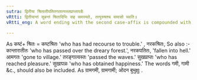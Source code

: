 ```yaml
---
sutra: द्वितीया श्रितातीपतितगतात्यस्तप्राप्तापन्नैः
vRtti: द्वितीयान्तं सुबन्तं श्रितादिभिः सह समस्यते, तत्पुरुषश्च समासो भवति॥
vRtti_eng: A word ending with the second case-affix is compounded with the words _srita_ \"who has had recourse to,\"_atîta_, \"gone by, \"_patita_ \"who has fallen upon, \"_gata_, \"who has gone to, \"_atyasta_, \"who has passed, \"_prapta_, \"who has obtained, \"and _åpanna_, \"who has reached, \"and the resulting compound is called _Tat-purusha_.

---
```

As कष्टं+ श्रितः = कष्टश्रितः 'who has had recourse to trouble.' , नरकश्रितः, So also :- कान्तारातीतः 'who has passed over the dreary forest.', नरकपतितः, 'fallen into hell.' आमगतः 'gone to village.' तरङ्गात्यस्तः 'passed the waves.' सुखप्राप्तः  'who has reached pleasure.' सुखापन्नः 'who has obtained happiness.'
The words गमी, गामी &c., should also be included. As ग्रामगमी, ग्रामगामी; ओदन बुभुक्षुः .
